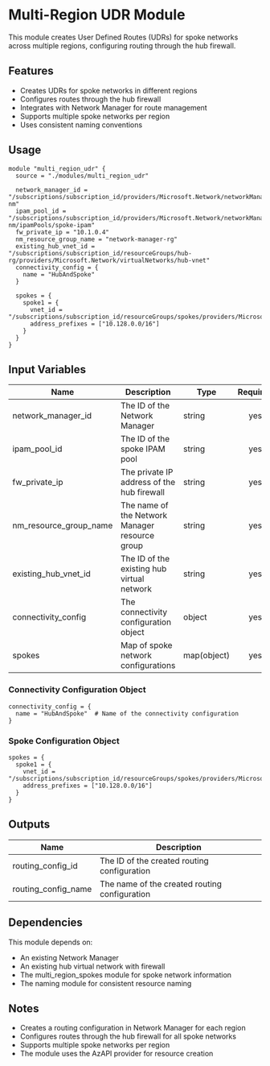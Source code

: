 # Multi-Region UDR Module

This module creates User Defined Routes (UDRs) for spoke networks across multiple regions, configuring routing through the hub firewall.

## Features

- Creates UDRs for spoke networks in different regions
- Configures routes through the hub firewall
- Integrates with Network Manager for route management
- Supports multiple spoke networks per region
- Uses consistent naming conventions

## Usage

```hcl
module "multi_region_udr" {
  source = "./modules/multi_region_udr"

  network_manager_id = "/subscriptions/subscription_id/providers/Microsoft.Network/networkManagers/example-nm"
  ipam_pool_id = "/subscriptions/subscription_id/providers/Microsoft.Network/networkManagers/example-nm/ipamPools/spoke-ipam"
  fw_private_ip = "10.1.0.4"
  nm_resource_group_name = "network-manager-rg"
  existing_hub_vnet_id = "/subscriptions/subscription_id/resourceGroups/hub-rg/providers/Microsoft.Network/virtualNetworks/hub-vnet"
  connectivity_config = {
    name = "HubAndSpoke"
  }
  
  spokes = {
    spoke1 = {
      vnet_id = "/subscriptions/subscription_id/resourceGroups/spokes/providers/Microsoft.Network/virtualNetworks/spoke1"
      address_prefixes = ["10.128.0.0/16"]
    }
  }
}
```

## Input Variables

| Name | Description | Type | Required |
|------|-------------|------|:--------:|
| network_manager_id | The ID of the Network Manager | string | yes |
| ipam_pool_id | The ID of the spoke IPAM pool | string | yes |
| fw_private_ip | The private IP address of the hub firewall | string | yes |
| nm_resource_group_name | The name of the Network Manager resource group | string | yes |
| existing_hub_vnet_id | The ID of the existing hub virtual network | string | yes |
| connectivity_config | The connectivity configuration object | object | yes |
| spokes | Map of spoke network configurations | map(object) | yes |

### Connectivity Configuration Object

```hcl
connectivity_config = {
  name = "HubAndSpoke"  # Name of the connectivity configuration
}
```

### Spoke Configuration Object

```hcl
spokes = {
  spoke1 = {
    vnet_id = "/subscriptions/subscription_id/resourceGroups/spokes/providers/Microsoft.Network/virtualNetworks/spoke1"
    address_prefixes = ["10.128.0.0/16"]
  }
}
```

## Outputs

| Name | Description |
|------|-------------|
| routing_config_id | The ID of the created routing configuration |
| routing_config_name | The name of the created routing configuration |

## Dependencies

This module depends on:
- An existing Network Manager
- An existing hub virtual network with firewall
- The multi_region_spokes module for spoke network information
- The naming module for consistent resource naming

## Notes

- Creates a routing configuration in Network Manager for each region
- Configures routes through the hub firewall for all spoke networks
- Supports multiple spoke networks per region
- The module uses the AzAPI provider for resource creation 